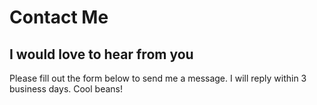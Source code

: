 # Contact Me
## I would love to hear from you

Please fill out the form below to send me a message. I will reply within 3 business days. Cool beans!